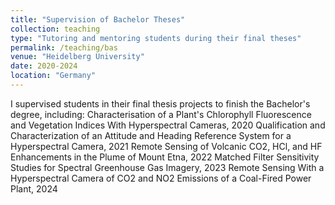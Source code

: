 ```yaml
---
title: "Supervision of Bachelor Theses"
collection: teaching
type: "Tutoring and mentoring students during their final theses"
permalink: /teaching/bas
venue: "Heidelberg University"
date: 2020-2024
location: "Germany"
---
```


I supervised students in their final thesis projects to finish the Bachelor's degree, including:
Characterisation of a Plant's Chlorophyll Fluorescence and Vegetation Indices With Hyperspectral Cameras, 2020
Qualification and Characterization of an Attitude and Heading Reference System for a Hyperspectral Camera, 2021
Remote Sensing of Volcanic CO2, HCl, and HF Enhancements in the Plume of Mount Etna, 2022
Matched Filter Sensitivity Studies for Spectral Greenhouse Gas Imagery, 2023
Remote Sensing With a Hyperspectral Camera of CO2 and NO2 Emissions of a Coal-Fired Power Plant, 2024